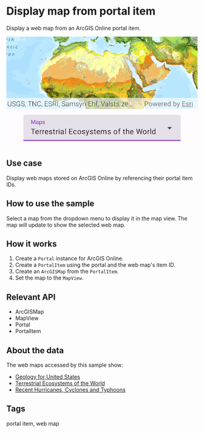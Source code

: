 # Display map from portal item

Display a web map from an ArcGIS Online portal item.

![Screenshot of display map from portal item](display-map-from-portal-item.png)

## Use case

Display web maps stored on ArcGIS Online by referencing their portal item IDs.

## How to use the sample

Select a map from the dropdown menu to display it in the map view. The map will update to show the selected web map.

## How it works

1. Create a `Portal` instance for ArcGIS Online.
2. Create a `PortalItem` using the portal and the web map's item ID.
3. Create an `ArcGISMap` from the `PortalItem`.
4. Set the map to the `MapView`.

## Relevant API

* ArcGISMap
* MapView
* Portal
* PortalItem

## About the data

The web maps accessed by this sample show:

* [Geology for United States](https://arcgis.com/home/item.html?id=92ad152b9da94dee89b9e387dfe21acd)
* [Terrestrial Ecosystems of the World](https://arcgis.com/home/item.html?id=5be0bc3ee36c4e058f7b3cebc21c74e6)
* [Recent Hurricanes, Cyclones and Typhoons](https://arcgis.com/home/item.html?id=064f2e898b094a17b84e4a4cd5e5f549)

## Tags

portal item, web map

